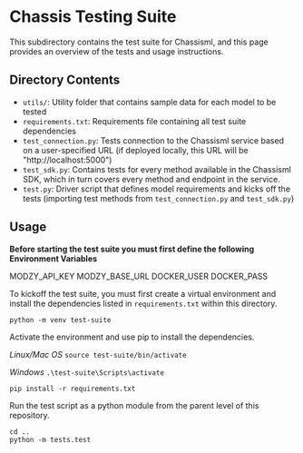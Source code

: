 # Chassis Testing Suite

This subdirectory contains the test suite for Chassisml, and this page provides an overview of the tests and usage instructions.

## Directory Contents

* `utils/`: Utility folder that contains sample data for each model to be tested
* `requirements.txt`: Requirements file containing all test suite dependencies
* `test_connection.py`: Tests connection to the Chassisml service based on a user-specified URL (if deployed locally, this URL will be "http://localhost:5000")
* `test_sdk.py`: Contains tests for every method available in the Chassisml SDK, which in turn covers every method and endpoint in the service.
* `test.py`: Driver script that defines model requirements and kicks off the tests (importing test methods from `test_connection.py` and `test_sdk.py`)

## Usage

**Before starting the test suite you must first define the following Environment Variables**

MODZY_API_KEY
MODZY_BASE_URL
DOCKER_USER
DOCKER_PASS


To kickoff the test suite, you must first create a virtual environment and install the dependencies listed in `requirements.txt` within this directory.

`python -m venv test-suite`

Activate the environment and use pip to install the dependencies.

_Linux/Mac OS_
`source test-suite/bin/activate`

_Windows_
`.\test-suite\Scripts\activate`

`pip install -r requirements.txt`

Run the test script as a python module from the parent level of this repository.

```
cd ..
python -m tests.test
```
